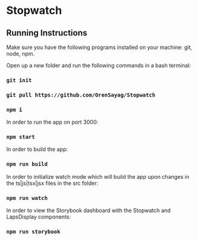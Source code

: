 # Stopwatch

## Running Instructions

Make sure you have the following programs installed on your machine: git, node, npm.

Open up a new folder and run the following commands in a bash terminal:

### `git init`
### `git pull https://github.com/OrenSayag/Stopwatch`
### `npm i`

In order to run the app on port 3000:
### `npm start`

In order to build the app:
### `npm run build`

In order to initialize watch mode which will build the app upon changes in the ts|js|tsx|jsx files in the src folder:
### `npm run watch`

In order to view the Storybook dashboard with the Stopwatch and LapsDisplay components:
### `npm run storybook`

